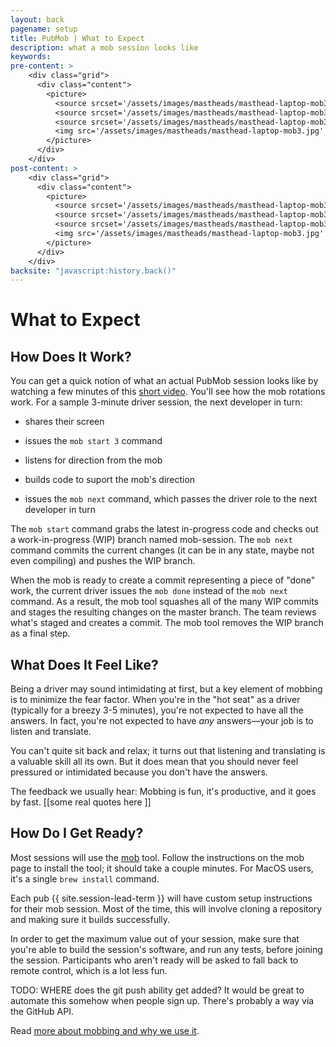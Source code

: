 ```yaml
---
layout: back
pagename: setup
title: PubMob | What to Expect
description: what a mob session looks like
keywords:
pre-content: >
    <div class="grid">
      <div class="content">
        <picture>
          <source srcset='/assets/images/mastheads/masthead-laptop-mob3.jpg' media='(max-width: 1080px)'>
          <source srcset='/assets/images/mastheads/masthead-laptop-mob3.jpg' media='(min-width: 960px)'>
          <source srcset='/assets/images/mastheads/masthead-laptop-mob3.jpg' media='(min-width: 830px'>
          <img src='/assets/images/mastheads/masthead-laptop-mob3.jpg' alt='PubMob what to expect'>
        </picture>
      </div>
    </div>
post-content: >
    <div class="grid">
      <div class="content">
        <picture>
          <source srcset='/assets/images/mastheads/masthead-laptop-mob3.jpg' media='(max-width: 1080px)'>
          <source srcset='/assets/images/mastheads/masthead-laptop-mob3.jpg' media='(min-width: 960px)'>
          <source srcset='/assets/images/mastheads/masthead-laptop-mob3.jpg' media='(min-width: 830px'>
          <img src='/assets/images/mastheads/masthead-laptop-mob3.jpg' alt='PubMob what to expect'>
        </picture>
      </div>
    </div>
backsite: "javascript:history.back()"
---
```

<div class="horizontal-rule">
  <div class="lr"></div>
  <h1>What to Expect</h1>
  <div class="lr"></div>
</div>

<section class="seo">
  <p>
  </p>
  <p>
  </p>
</section>

<section class="boxes">
  <div class="box LightBlue">
    <h2>How Does It Work?</h2>
    <p>You can get a quick notion of what an actual PubMob session looks like by
      watching a few minutes of this <a href="">short video</a>. You'll see 
      how the mob rotations work. For a sample 3-minute driver session, the 
      next developer in turn:</p>
      <ul class="list">
        <li><p>shares their screen</p></li>
        <li><p>issues the <code>mob start 3</code> command</p></li>
        <li><p>listens for direction from the mob</p></li>
        <li><p>builds code to suport the mob's direction</p></li>
        <li><p>issues the <code>mob next</code> command, which passes the driver role to the next developer in turn</p></li>
      </ul>
    <p>The <code>mob start</code> command grabs the latest in-progress code
      and checks out a work-in-progress (WIP) branch named mob-session.
     The <code>mob next</code> command commits the current changes (it can
      be in any state, maybe not even compiling) and pushes the WIP branch.</p>
    <p>When the mob is ready to create a commit representing a piece of "done" work,
      the current driver issues the <code>mob done</code> instead of the
      <code>mob next</code> command. As a result, the mob tool squashes all
      of the many WIP commits and stages the resulting changes on the master
      branch. The team reviews what's staged and creates a commit. The mob
      tool removes the WIP branch as a final step.</p>
  </div>
  <div class="box LightGreen">
    <h2>What Does It Feel Like?</h2>
    <p>Being a driver may sound intimidating at first, but a key element of 
      mobbing is to minimize the fear factor. When you're in the "hot seat" as a driver
      (typically for a breezy 3-5 minutes),
      you're not expected to have all the answers. In fact, you're not expected to
      have <em>any</em> answers&mdash;your job is to listen and translate.</p>
    <p>You can't quite sit back and relax; it turns out that listening and translating
     is a valuable skill all its own. But it does mean that you should never feel
      pressured or intimidated because you don't have the answers.</p>
    <p>The feedback we usually hear: Mobbing is fun, it's productive,
      and it goes by fast. [[some real quotes here ]]</p>
  </div>
  <div class="box LightYellow">
    <h2>How Do I Get Ready?</h2>
    <p>Most sessions will use the <a href="http://github.com/remotemobprogramming/mob">mob</a> tool. Follow the instructions on the mob page to install the tool; it should take a couple minutes. For MacOS users, it's a single <code>brew install</code> command.</p>
    <p>
      Each pub {{ site.session-lead-term }} will have custom setup instructions for their mob session.
      Most of the time, this will involve cloning a repository and making sure
      it builds successfully.</p>
    <p>In order to get the maximum value out of your session, make sure that you're
    able to build the session's software, and run any tests, before joining the session.
    Participants who aren't ready will be asked to fall back to remote control,
    which is a lot less fun.</p>

<p>TODO: WHERE does the git push ability get added? It would be great to automate this somehow when people sign up. There's probably a way via the GitHub API.</p>

  <p>
  Read <a href="/mobbing">more about mobbing and why we use it</a>.
  </p>
  </div>
  
</section>

